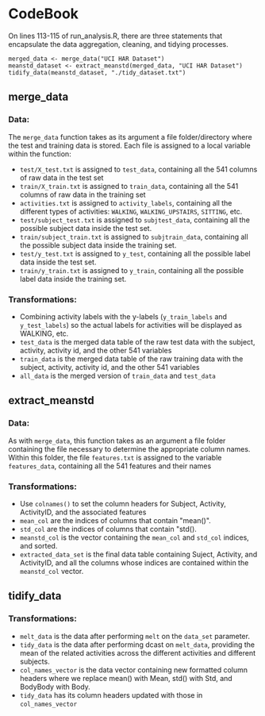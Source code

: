 # CodeBook


On lines 113-115 of run_analysis.R, there are three statements that encapsulate the data aggregation, cleaning, and tidying processes.

```
merged_data <- merge_data("UCI HAR Dataset")
meanstd_dataset <- extract_meanstd(merged_data, "UCI HAR Dataset")
tidify_data(meanstd_dataset, "./tidy_dataset.txt")
```

## merge_data
### Data: 
The `merge_data` function takes as its argument a file folder/directory where the test and training data is stored. Each file is assigned to a local variable within the function:

- `test/X_test.txt` is assigned to `test_data`, containing all the 541 columns of raw data in the test set
- `train/X_train.txt` is assigned to `train_data`, containing all the 541 columns of raw data in the training set
- `activities.txt` is assigned to `activity_labels`, containing all the different types of activities: `WALKING`, `WALKING_UPSTAIRS`, `SITTING`, etc.
- `test/subject_test.txt` is assigned to `subjtest_data`, containing all the possible subject data inside the test set.
- `train/subject_train.txt` is assigned to `subjtrain_data`, containing all the possible subject data inside the training set.
- `test/y_test.txt` is assigned to `y_test`, containing all the possible label data inside the test set.  
- `train/y_train.txt` is assigned to `y_train`, containing all the possible label data inside the training set.
 
 
### Transformations:

- Combining activity labels with the y-labels (`y_train_labels` and `y_test_labels`) so the actual labels for activities will be displayed as WALKING, etc.
- `test_data` is the merged data table of the raw test data with the subject, activity, activity id, and the other 541 variables
- `train_data` is the merged data table of the raw training data with the subject, activity, activity id, and the other 541 variables
- `all_data` is the merged version of `train_data` and `test_data`


## extract_meanstd
### Data:
As with `merge_data`, this function takes as an argument a file folder containing the file necessary to determine the appropriate column names. Within this folder, the file `features.txt` is assigned to the variable `features_data`, containing all the 541 features and their names
 
### Transformations:

 -  Use `colnames()` to set the column headers for Subject, Activity, ActivityID, and the associated features
 - `mean_col` are the indices of columns that contain "mean()".
 - `std_col` are the indices of columns that contain "std(). 
 - `meanstd_col` is the vector containing the `mean_col` and `std_col` indices, and sorted.
 - `extracted_data_set` is the final data table containing Suject, Activity, and ActivityID, and all the columns whose indices are contained within the `meanstd_col` vector.

## tidify_data

### Transformations:

 - `melt_data` is the data after performing `melt` on the `data_set` parameter.
 - `tidy_data` is the data after performing dcast on `melt_data`, providing the mean of the related activities across the different activities and different subjects.
 - `col_names_vector` is the data vector containing new formatted column headers where we replace mean() with Mean, std() with Std, and BodyBody with Body.
 - `tidy_data` has its column headers updated with those in `col_names_vector`
